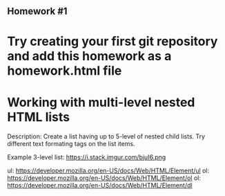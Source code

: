 ## Homework #1

# Try creating your first git repository and add this homework as a homework.html file


# Working with multi-level nested HTML lists

Description: Create a list having up to 5-level of nested child lists. Try different text formating tags on the list items.

Example 3-level list: https://i.stack.imgur.com/bjuI6.png

ul: https://developer.mozilla.org/en-US/docs/Web/HTML/Element/ul
ol: https://developer.mozilla.org/en-US/docs/Web/HTML/Element/ol
ol: https://developer.mozilla.org/en-US/docs/Web/HTML/Element/dl
